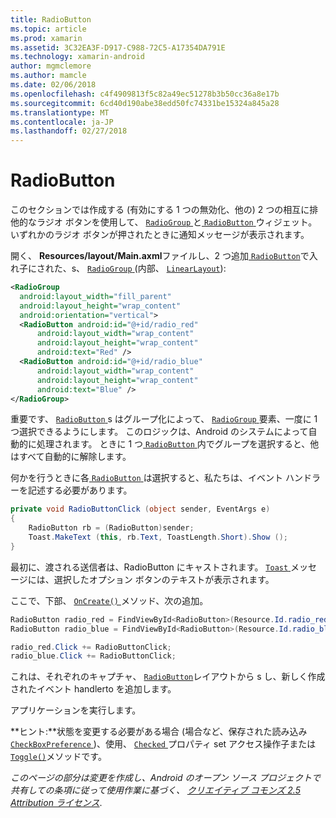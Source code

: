 ```yaml
---
title: RadioButton
ms.topic: article
ms.prod: xamarin
ms.assetid: 3C32EA3F-D917-C988-72C5-A17354DA791E
ms.technology: xamarin-android
author: mgmclemore
ms.author: mamcle
ms.date: 02/06/2018
ms.openlocfilehash: c4f4909813f5c82a49ec51278b3b50cc36a8e17b
ms.sourcegitcommit: 6cd40d190abe38edd50fc74331be15324a845a28
ms.translationtype: MT
ms.contentlocale: ja-JP
ms.lasthandoff: 02/27/2018
---
```

# <a name="radiobutton"></a>RadioButton

このセクションでは作成する (有効にする 1 つの無効化、他の) 2 つの相互に排他的なラジオ ボタンを使用して、 [ `RadioGroup` ](https://developer.xamarin.com/api/type/Android.Widget.RadioGroup/)と[ `RadioButton` ](https://developer.xamarin.com/api/type/Android.Widget.RadioButton/)ウィジェット。 いずれかのラジオ ボタンが押されたときに通知メッセージが表示されます。


開く、 **Resources/layout/Main.axml**ファイルし、2 つ追加[ `RadioButton`](https://developer.xamarin.com/api/type/Android.Widget.RadioButton/)で入れ子にされた、s、 [ `RadioGroup` ](https://developer.xamarin.com/api/type/Android.Widget.RadioGroup/) (内部、 [ `LinearLayout`](https://developer.xamarin.com/api/type/Android.Widget.LinearLayout/)):

```xml
<RadioGroup
  android:layout_width="fill_parent"
  android:layout_height="wrap_content"
  android:orientation="vertical">
  <RadioButton android:id="@+id/radio_red"
      android:layout_width="wrap_content"
      android:layout_height="wrap_content"
      android:text="Red" />
  <RadioButton android:id="@+id/radio_blue"
      android:layout_width="wrap_content"
      android:layout_height="wrap_content"
      android:text="Blue" />
</RadioGroup>
```

重要です、 [ `RadioButton` ](https://developer.xamarin.com/api/type/Android.Widget.RadioButton/)s はグループ化によって、 [ `RadioGroup` ](https://developer.xamarin.com/api/type/Android.Widget.RadioGroup/)要素、一度に 1 つ選択できるようにします。 このロジックは、Android のシステムによって自動的に処理されます。 ときに 1 つ[ `RadioButton` ](https://developer.xamarin.com/api/type/Android.Widget.RadioButton/)内でグループを選択すると、他はすべて自動的に解除します。

何かを行うときに各[ `RadioButton` ](https://developer.xamarin.com/api/type/Android.Widget.RadioButton/)は選択すると、私たちは、イベント ハンドラーを記述する必要があります。

```csharp
private void RadioButtonClick (object sender, EventArgs e)
{
    RadioButton rb = (RadioButton)sender;
    Toast.MakeText (this, rb.Text, ToastLength.Short).Show ();
}
```

最初に、渡される送信者は、RadioButton にキャストされます。
[ `Toast` ](https://developer.xamarin.com/api/type/Android.Widget.Toast/)メッセージには、選択したオプション ボタンのテキストが表示されます。

ここで、下部、 [ `OnCreate()` ](https://developer.xamarin.com/api/member/Android.App.Activity.OnCreate/p/Android.OS.Bundle/Android.OS.PersistableBundle)メソッド、次の追加。

```csharp
RadioButton radio_red = FindViewById<RadioButton>(Resource.Id.radio_red);
RadioButton radio_blue = FindViewById<RadioButton>(Resource.Id.radio_blue);

radio_red.Click += RadioButtonClick;
radio_blue.Click += RadioButtonClick;
```

これは、それぞれのキャプチャ、 [ `RadioButton`](https://developer.xamarin.com/api/type/Android.Widget.RadioButton/)レイアウトから s し、新しく作成されたイベント handlerto を追加します。

アプリケーションを実行します。

**ヒント:**状態を変更する必要がある場合 (場合など、保存された読み込み[ `CheckBoxPreference` ](https://developer.xamarin.com/api/type/Android.Preferences.CheckBoxPreference/))、使用、 [ `Checked` ](https://developer.xamarin.com/api/property/Android.Widget.CompoundButton.Checked/)プロパティ set アクセス操作子または[ `Toggle()`](https://developer.xamarin.com/api/member/Android.Widget.CompoundButton.Toggle/)メソッドです。

*このページの部分は変更を作成し、Android のオープン ソース プロジェクトで共有しての条項に従って使用作業に基づく、*
[*クリエイティブ コモンズ 2.5 Attribution ライセンス*](http://creativecommons.org/licenses/by/2.5/). 
